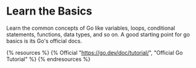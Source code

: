 # Learn the Basics

Learn the common concepts of Go like variables, loops, conditional statements, functions, data types, and so on. A good starting point for go basics is its Go's official docs.

{% resources %}
  {% Official "https://go.dev/doc/tutorial/", "Official Go Tutorial" %}
{% endresources %}
